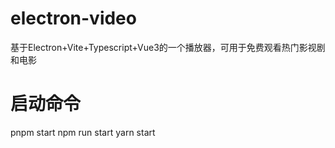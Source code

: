# electron-video
基于Electron+Vite+Typescript+Vue3的一个播放器，可用于免费观看热门影视剧和电影
# 启动命令
pnpm start
npm run start
yarn start
